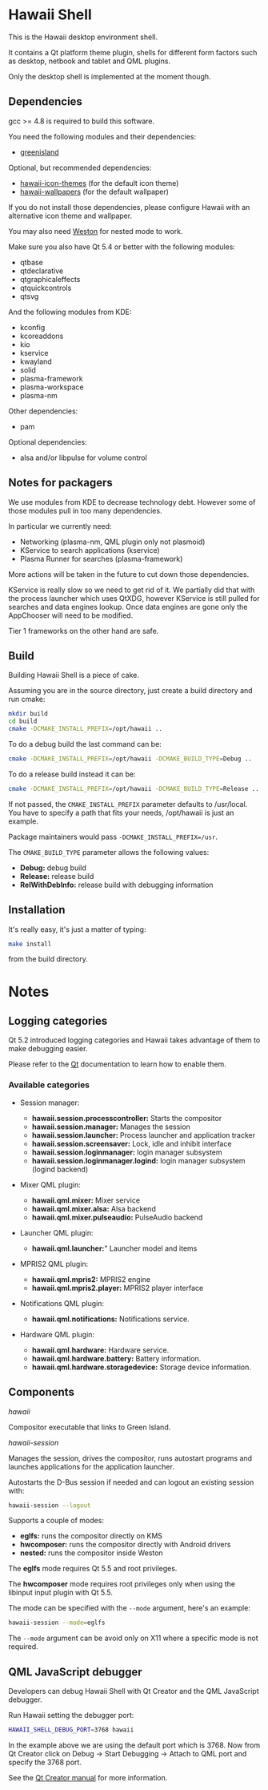Hawaii Shell
============

This is the Hawaii desktop environment shell.

It contains a Qt platform theme plugin, shells for different form
factors such as desktop, netbook and tablet and QML plugins.

Only the desktop shell is implemented at the moment though.

## Dependencies

gcc >= 4.8 is required to build this software.

You need the following modules and their dependencies:

* [greenisland](https://github.com/greenisland/greenisland)

Optional, but recommended dependencies:

* [hawaii-icon-themes](https://github.com/hawaii-desktop/hawaii-icon-themes) (for the default icon theme)
* [hawaii-wallpapers](https://github.com/hawaii-desktop/hawaii-wallpapers) (for the default wallpaper)

If you do not install those dependencies, please configure Hawaii with an
alternative icon theme and wallpaper.

You may also need [Weston](http://wayland.freedesktop.org) for nested mode
to work.

Make sure you also have Qt 5.4 or better with the following modules:

* qtbase
* qtdeclarative
* qtgraphicaleffects
* qtquickcontrols
* qtsvg

And the following modules from KDE:

* kconfig
* kcoreaddons
* kio
* kservice
* kwayland
* solid
* plasma-framework
* plasma-workspace
* plasma-nm

Other dependencies:

* pam

Optional dependencies:

* alsa and/or libpulse for volume control

## Notes for packagers

We use modules from KDE to decrease technology debt.
However some of those modules pull in too many dependencies.

In particular we currently need:

* Networking (plasma-nm, QML plugin only not plasmoid)
* KService to search applications (kservice)
* Plasma Runner for searches (plasma-framework)

More actions will be taken in the future to cut down those dependencies.

KService is really slow so we need to get rid of it.
We partially did that with the process launcher which uses QtXDG, however KService is still pulled for searches and data engines lookup. Once data engines are gone only the AppChooser will need to be modified.

Tier 1 frameworks on the other hand are safe.

## Build

Building Hawaii Shell is a piece of cake.

Assuming you are in the source directory, just create a build directory
and run cmake:

```sh
mkdir build
cd build
cmake -DCMAKE_INSTALL_PREFIX=/opt/hawaii ..
```

To do a debug build the last command can be:

```sh
cmake -DCMAKE_INSTALL_PREFIX=/opt/hawaii -DCMAKE_BUILD_TYPE=Debug ..
```

To do a release build instead it can be:

```sh
cmake -DCMAKE_INSTALL_PREFIX=/opt/hawaii -DCMAKE_BUILD_TYPE=Release ..
```

If not passed, the `CMAKE_INSTALL_PREFIX` parameter defaults to /usr/local.
You have to specify a path that fits your needs, /opt/hawaii is just an example.

Package maintainers would pass `-DCMAKE_INSTALL_PREFIX=/usr`.

The `CMAKE_BUILD_TYPE` parameter allows the following values:

* **Debug:** debug build
* **Release:** release build
* **RelWithDebInfo:** release build with debugging information

## Installation

It's really easy, it's just a matter of typing:

```sh
make install
```

from the build directory.

# Notes

## Logging categories

Qt 5.2 introduced logging categories and Hawaii takes advantage of
them to make debugging easier.

Please refer to the [Qt](http://doc.qt.io/qt-5/qloggingcategory.html) documentation
to learn how to enable them.

### Available categories

* Session manager:
  * **hawaii.session.processcontroller:** Starts the compositor
  * **hawaii.session.manager:** Manages the session
  * **hawaii.session.launcher:** Process launcher and application tracker
  * **hawaii.session.screensaver:** Lock, idle and inhibit interface
  * **hawaii.session.loginmanager:** login manager subsystem
  * **hawaii.session.loginmanager.logind:** login manager subsystem (logind backend)

* Mixer QML plugin:
  * **hawaii.qml.mixer:** Mixer service
  * **hawaii.qml.mixer.alsa:** Alsa backend
  * **hawaii.qml.mixer.pulseaudio:** PulseAudio backend

* Launcher QML plugin:
  * **hawaii.qml.launcher:**" Launcher model and items

* MPRIS2 QML plugin:
  * **hawaii.qml.mpris2:** MPRIS2 engine
  * **hawaii.qml.mpris2.player:** MPRIS2 player interface

* Notifications QML plugin:
  * **hawaii.qml.notifications:** Notifications service.

* Hardware QML plugin:
  * **hawaii.qml.hardware:** Hardware service.
  * **hawaii.qml.hardware.battery:** Battery information.
  * **hawaii.qml.hardware.storagedevice:** Storage device information.

## Components

*hawaii*

Compositor executable that links to Green Island.

*hawaii-session*

Manages the session, drives the compositor, runs autostart programs
and launches applications for the application launcher.

Autostarts the D-Bus session if needed and can logout an existing
session with:

```sh
hawaii-session --logout
```

Supports a couple of modes:

* **eglfs:** runs the compositor directly on KMS
* **hwcomposer:** runs the compositor directly with Android drivers
* **nested:** runs the compositor inside Weston

The **eglfs** mode requires Qt 5.5 and root privileges.

The **hwcomposer** mode requires root privileges only when using
the libinput input plugin with Qt 5.5.

The mode can be specified with the ``--mode`` argument, here's an example:

```sh
hawaii-session --mode=eglfs
```

The ``--mode`` argument can be avoid only on X11 where a specific mode
is not required.

## QML JavaScript debugger

Developers can debug Hawaii Shell with Qt Creator and the QML JavaScript debugger.

Run Hawaii setting the debugger port:

```sh
HAWAII_SHELL_DEBUG_PORT=3768 hawaii
```

In the example above we are using the default port which is 3768.
Now from Qt Creator click on Debug -> Start Debugging -> Attach to QML port and specify
the 3768 port.

See the [Qt Creator manual](http://qt-project.org/doc/qtcreator-3.0/creator-debugging-qml.html) for more information.
